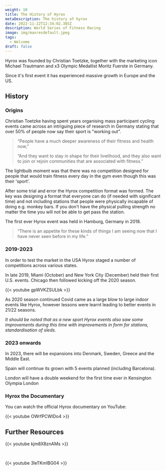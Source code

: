 ```yaml
---
weight: 10
title: The History of Hyrox
metaDescription: The history of hyrox
date: 2022-11-22T12:34:02.385Z
description: World Series of Fitness Racing
image: img/maxresdefault.jpeg
tags:
  - Welcome
draft: false
---
```

Hyrox was f﻿ounded by Christian Toetzke, together with the marketing icon Michael Trautmann and x3 Olympic Medallist Moritz Fuerste in Germany. 

Since it's first event it has experienced massive growth in Europe and the US.

## History

### Origins

Christian Toetzke having spent years organising mass participant cycling events came across an intriguing piece of research in Germany stating that over 50% of people now say their sport is "working out". 

> “People have a much deeper awareness of their fitness and health now,” 
>
> “And they want to stay in shape for their livelihood, and they also want to join or rejoin communities that are associated with fitness.” 

The lightbulb moment was that there was no competition designed for people that would train fitness every day in the gym even though this was their 'sport'.

After some trial and error the Hyrox competition format was formed. The key was designing a format that everyone can do (if needed with significant time) and not including stations that people were physically incapable of doing e.g. monkey bars. If you don't have the physical pulling strength no matter the time you will not be able to get pass the station.

The first ever Hyrox event was held in Hamburg, Germany in 2018.

> “There is an appetite for these kinds of things I am seeing now that I have never seen before in my life.”  

### 2019-2023

In order to test the market in the USA Hyrox staged a number of competitions across various states. 

In late 2019, Miami (October) and New York City (December) held their first U.S. events. Chicago then followed kicking off the 2020 season.

{{< youtube gpWVKZSULbk >}}

As 2020 season continued Covid came as a large blow to large indoor events like Hyrox, however lessons were learnt leading to better events in 21/22 seasons. 

*It should be noted that as a new sport Hyrox events also saw some improvements during this time with improvements in form for stations, standardisation of sleds.*

### 2023 onwards

In 2023, there will be expansions into Denmark, Sweden, Greece and the Middle East. 

Spain will continue its grown with 5 events planned (including Barcelona).

London will have a double weekend for the first time ever in Kensington Olympia London

### Hyrox the Documentary

You can watch the official Hyrox documentary on YouTube:

<div style="width:50%;">{{< youtube OWrfPCWlDo4 >}}</div>

## Further Resources

{{< youtube kjm8X8znAMs >}}

<br />

{{< youtube 3leTKmIBG04 >}}